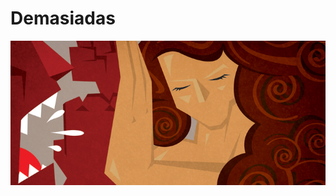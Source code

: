 # Demasiadas

![](https://github.com/jorgeatgu/demasiadas/blob/master/img/prou-xavier-felip-cat.jpg)
